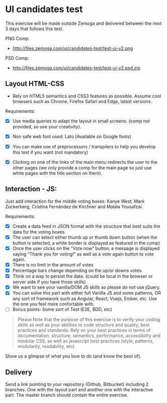 # UI candidates test

This exercise will be made outside Zemoga and delivered between the next 3 days that follows this test.

PNG Comp:
- http://files.zemoga.com/ui/candidates-test/test-ui-v2.png

PSD Comp:
- http://files.zemoga.com/ui/candidates-test/test-ui-v2.psd.zip

## Layout HTML-CSS

- Rely on HTML5 semantics and CSS3 features as possible. Assume cool browsers such as Chrome, Firefox Safari and Edge, latest versions.

Requirements:
- [x] Use media queries to adapt the layout in small screens. (comp not provided, so use your creativity).
- [x] Non safe web font used: Lato (Available on Google fonts)
- [x] You can make use of preprocessors / transpilers to help you develop this test if you want (not mandatory)
- [x] Clicking on one of the links of the main menu redirects the user to the other pages (we only provide a comp for the main page so just use white pages with the title section on them).


## Interaction - JS:

Just add interaction for the middle voting boxes: Kanye West, Mark Zuckerberg, Cristina Fernández de Kirchner and Malala Yousafzai.

Requirements:
- [x] Create a data feed in JSON format with the structure that best suits the data for the voting boxes.
- [x] The user can select either thumb up or thumb down button (when the button is selected, a white border is displayed as featured in the comp)
- [x] Once the user clicks on the "Vote now” button, a message is displayed saying “Thank you for voting!” as well as a vote again button to vote again.
- [x] There is no limit in the amount of votes
- [x] Percentage bars change depending on the up/or downs votes.
- [x] Think on a way to persist the data. (could be local in the browser or server side if you have those skills)
- [x] We want to see your vanilla/DOM JS skills so please do not use jQuery.
- [x] You can solve this part with either full Vanilla JS and some patterns, OR any sort of framework such as Angular, React, Vuejs, Ember, etc. Use the one you feel more confortable with.
- [ ] Bonus points: Some sort of Test (E2E, BDD, etc)

> Please Note that the purpose of this exercise is to verify your coding skills as well as your abilities to code structure and quality,  best practices and standards. Rely on your best practices in terms of documentation, structure, semantics, performance, accessibility and modular CSS, as well as javascript best practices (style, patterns, modularity, readability, etc). 

Show us a glimpse of what you love to do (and know the best of).

## Delivery

Send a link pointing to your repository (Github, Bitbucket) including 2 branches. One with the layout part and another one with the interactive part.
The master branch should contain the entire exercise.
